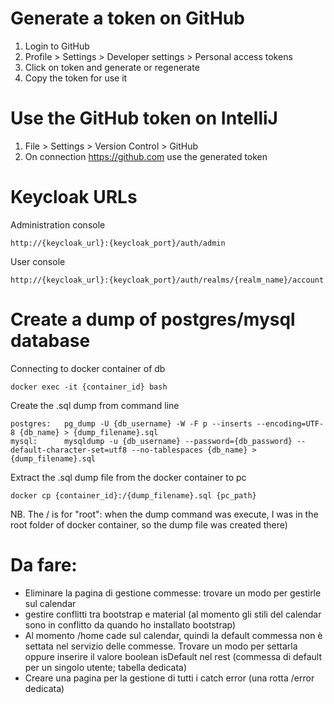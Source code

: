 # Generate a token on GitHub
1. Login to GitHub
2. Profile > Settings > Developer settings > Personal access tokens
3. Click on token and generate or regenerate
4. Copy the token for use it

# Use the GitHub token on IntelliJ
1. File > Settings > Version Control > GitHub
2. On connection https://github.com use the generated token

# Keycloak URLs
Administration console 
```
http://{keycloak_url}:{keycloak_port}/auth/admin
```
User console
```
http://{keycloak_url}:{keycloak_port}/auth/realms/{realm_name}/account
```

# Create a dump of postgres/mysql database
Connecting to docker container of db
```
docker exec -it {container_id} bash
```
Create the .sql dump from command line
```
postgres:   pg_dump -U {db_username} -W -F p --inserts --encoding=UTF-8 {db_name} > {dump_filename}.sql
mysql:      mysqldump -u {db_username} --password={db_password} --default-character-set=utf8 --no-tablespaces {db_name} > {dump_filename}.sql
```
Extract the .sql dump file from the docker container to pc
```
docker cp {container_id}:/{dump_filename}.sql {pc_path}
```
NB. The / is for "root": when the dump command was execute, I was in the root folder of docker container, so the dump file was created there)

# Da fare:
- Eliminare la pagina di gestione commesse: trovare un modo per gestirle sul calendar
- gestire conflitti tra bootstrap e material (al momento gli stili del calendar sono in conflitto da quando ho installato bootstrap)
- Al momento /home cade sul calendar, quindi la default commessa non è settata nel servizio delle commesse. Trovare un modo per settarla oppure inserire il valore boolean isDefault nel rest (commessa di default per un singolo utente; tabella dedicata)
- Creare una pagina per la gestione di tutti i catch error (una rotta /error dedicata)
